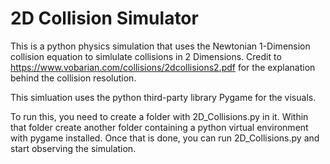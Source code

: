 # 2D Collision Simulator

This is a python physics simulation that uses the Newtonian 1-Dimension collision equation to simlulate collisions in 2 Dimensions.
Credit to https://www.vobarian.com/collisions/2dcollisions2.pdf for the explanation behind the collision resolution.

This simluation uses the python third-party library Pygame for the visuals.

To run this, you need to create a folder with 2D_Collisions.py in it. Within that folder create another folder containing a python virtual environment with pygame installed. Once that is done, you can run 2D_Collisions.py and start observing the simulation.
